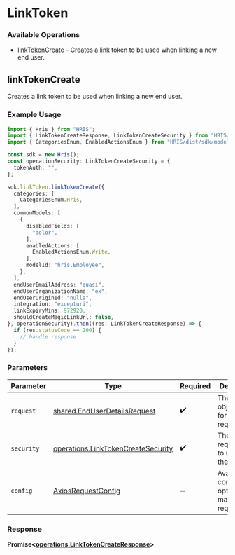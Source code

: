 # LinkToken

### Available Operations

* [linkTokenCreate](#linktokencreate) - Creates a link token to be used when linking a new end user.

## linkTokenCreate

Creates a link token to be used when linking a new end user.

### Example Usage

```typescript
import { Hris } from "HRIS";
import { LinkTokenCreateResponse, LinkTokenCreateSecurity } from "HRIS/dist/sdk/models/operations";
import { CategoriesEnum, EnabledActionsEnum } from "HRIS/dist/sdk/models/shared";

const sdk = new Hris();
const operationSecurity: LinkTokenCreateSecurity = {
  tokenAuth: "",
};

sdk.linkToken.linkTokenCreate({
  categories: [
    CategoriesEnum.Hris,
  ],
  commonModels: [
    {
      disabledFields: [
        "dolor",
      ],
      enabledActions: [
        EnabledActionsEnum.Write,
      ],
      modelId: "hris.Employee",
    },
  ],
  endUserEmailAddress: "quasi",
  endUserOrganizationName: "ex",
  endUserOriginId: "nulla",
  integration: "excepturi",
  linkExpiryMins: 972920,
  shouldCreateMagicLinkUrl: false,
}, operationSecurity).then((res: LinkTokenCreateResponse) => {
  if (res.statusCode == 200) {
    // handle response
  }
});
```

### Parameters

| Parameter                                                                                | Type                                                                                     | Required                                                                                 | Description                                                                              |
| ---------------------------------------------------------------------------------------- | ---------------------------------------------------------------------------------------- | ---------------------------------------------------------------------------------------- | ---------------------------------------------------------------------------------------- |
| `request`                                                                                | [shared.EndUserDetailsRequest](../../models/shared/enduserdetailsrequest.md)             | :heavy_check_mark:                                                                       | The request object to use for the request.                                               |
| `security`                                                                               | [operations.LinkTokenCreateSecurity](../../models/operations/linktokencreatesecurity.md) | :heavy_check_mark:                                                                       | The security requirements to use for the request.                                        |
| `config`                                                                                 | [AxiosRequestConfig](https://axios-http.com/docs/req_config)                             | :heavy_minus_sign:                                                                       | Available config options for making requests.                                            |


### Response

**Promise<[operations.LinkTokenCreateResponse](../../models/operations/linktokencreateresponse.md)>**

